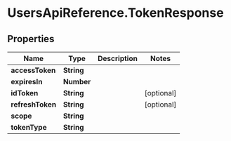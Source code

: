 # UsersApiReference.TokenResponse

## Properties

Name | Type | Description | Notes
------------ | ------------- | ------------- | -------------
**accessToken** | **String** |  | 
**expiresIn** | **Number** |  | 
**idToken** | **String** |  | [optional] 
**refreshToken** | **String** |  | [optional] 
**scope** | **String** |  | 
**tokenType** | **String** |  | 


